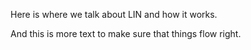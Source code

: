 Here is where we talk about LIN and how it works.

And this is more text to make
sure
that
things flow
right.
